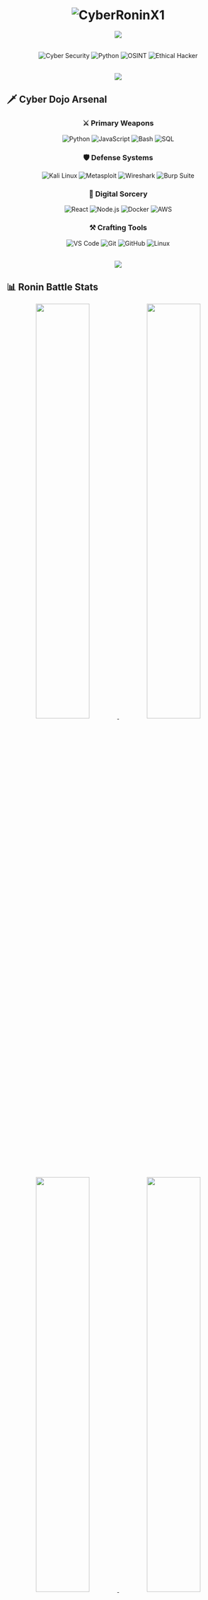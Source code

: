 <h1 align="center">
  <img src="https://readme-typing-svg.herokuapp.com/?font=Orbitron&size=35&duration=4000&color=00FF00&center=true&vCenter=true&width=500&lines=⚡+CYBER+RONIN+X1+⚡;🔥+Digital+Samurai+🔥;🛡️+White+Hat+Hacker+🛡️;💻+Code+Warrior+💻" alt="CyberRoninX1" />
</h1>

<div align="center">
  <img src="https://capsule-render.vercel.app/api?type=waving&color=gradient&height=150&section=header&animation=blinking&text=CyberRoninX1&fontSize=50&fontAlignY=40&desc=Digital%20Warrior%20%7C%20Code%20Samurai&descAlignY=65" />
</div>

<br/>

<div align="center">
  
  ![Cyber Security](https://img.shields.io/badge/-CYBER%20SECURITY-00FF00?style=for-the-badge&logo=icloud&logoColor=black)
  ![Python](https://img.shields.io/badge/-PYTHON%20SORCERER-3776AB?style=for-the-badge&logo=python&logoColor=white)
  ![OSINT](https://img.shields.io/badge/-OSINT%20HUNTER-FF6B6B?style=for-the-badge&logo=eye&logoColor=white)
  ![Ethical Hacker](https://img.shields.io/badge/-ETHICAL%20HACKER-8A2BE2?style=for-the-badge&logo=key&logoColor=white)

</div>

<br/>

<div align="center">
  <img src="https://user-images.githubusercontent.com/73097560/115834477-dbab4500-a447-11eb-908a-139a6edaec5c.gif"/>
</div>

## 🗡️ <b>Cyber Dojo Arsenal</b>

<div align="center">

### **⚔️ Primary Weapons**
![Python](https://img.shields.io/badge/Python-3776AB?style=for-the-badge&logo=python&logoColor=white)
![JavaScript](https://img.shields.io/badge/JavaScript-F7DF1E?style=for-the-badge&logo=javascript&logoColor=black)
![Bash](https://img.shields.io/badge/Bash-4EAA25?style=for-the-badge&logo=gnu-bash&logoColor=white)
![SQL](https://img.shields.io/badge/SQL-4479A1?style=for-the-badge&logo=sql&logoColor=white)

### **🛡️ Defense Systems**
![Kali Linux](https://img.shields.io/badge/Kali%20Linux-557C94?style=for-the-badge&logo=kali-linux&logoColor=white)
![Metasploit](https://img.shields.io/badge/Metasploit-FF6C37?style=for-the-badge&logo=metasploit&logoColor=white)
![Wireshark](https://img.shields.io/badge/Wireshark-1679A7?style=for-the-badge&logo=wireshark&logoColor=white)
![Burp Suite](https://img.shields.io/badge/Burp%20Suite-FF6C37?style=for-the-badge)

### **🔮 Digital Sorcery**
![React](https://img.shields.io/badge/React-61DAFB?style=for-the-badge&logo=react&logoColor=black)
![Node.js](https://img.shields.io/badge/Node.js-339933?style=for-the-badge&logo=nodedotjs&logoColor=white)
![Docker](https://img.shields.io/badge/Docker-2496ED?style=for-the-badge&logo=docker&logoColor=white)
![AWS](https://img.shields.io/badge/AWS-FF9900?style=for-the-badge&logo=amazonaws&logoColor=white)

### **⚒️ Crafting Tools**
![VS Code](https://img.shields.io/badge/VS%20Code-007ACC?style=for-the-badge&logo=visual-studio-code&logoColor=white)
![Git](https://img.shields.io/badge/Git-F05032?style=for-the-badge&logo=git&logoColor=white)
![GitHub](https://img.shields.io/badge/GitHub-181717?style=for-the-badge&logo=github&logoColor=white)
![Linux](https://img.shields.io/badge/Linux-FCC624?style=for-the-badge&logo=linux&logoColor=black)

</div>

<br/>

<div align="center">
  <img src="https://user-images.githubusercontent.com/73097560/115834477-dbab4500-a447-11eb-908a-139a6edaec5c.gif"/>
</div>

## 📊 <b>Ronin Battle Stats</b>

<div align="center">
  
  <a href="https://github.com/CyberRoninX1">
    <img width="49%" src="https://github-readme-stats.vercel.app/api?username=CyberRoninX1&show_icons=true&include_all_commits=true&count_private=true&theme=radical&hide_border=true&bg_color=0D1117&title_color=00FF00&icon_color=00FF00" />
    <img width="49%" src="https://github-readme-streak-stats.herokuapp.com/?user=CyberRoninX1&theme=radical&hide_border=true&background=0D1117&ring=00FF00&fire=00FF00&currStreakLabel=00FF00" />
  </a>

  <br/><br/>
  
  <a href="https://github.com/CyberRoninX1">
    <img width="49%" src="https://github-readme-stats.vercel.app/api/top-langs/?username=CyberRoninX1&layout=compact&theme=radical&hide_border=true&bg_color=0D1117&title_color=00FF00&text_color=FFFFFF" />
    <img width="49%" src="https://github-profile-trophy.vercel.app/?username=CyberRoninX1&theme=radical&no-frame=true&no-bg=true&margin-w=4&row=2&column=4" />
  </a>

</div>

<br/>

<div align="center">
  <img src="https://user-images.githubusercontent.com/73097560/115834477-dbab4500-a447-11eb-908a-139a6edaec5c.gif"/>
</div>

<br/>

<div align="center">
  <img src="https://user-images.githubusercontent.com/73097560/115834477-dbab4500-a447-11eb-908a-139a6edaec5c.gif"/>
</div>

## 🌐 <b>Digital Footprint</b>

<div align="center">

[![Twitter](https://img.shields.io/badge/Twitter-1DA1F2?style=for-the-badge&logo=twitter&logoColor=white)](https://twitter.com/CyberRoninX1)
[![LinkedIn](https://img.shields.io/badge/LinkedIn-0077B5?style=for-the-badge&logo=linkedin&logoColor=white)](https://linkedin.com/in/CyberRoninX1)
[![Discord](https://img.shields.io/badge/Discord-7289DA?style=for-the-badge&logo=discord&logoColor=white)](https://discord.gg/CyberRoninX1)
[![Telegram](https://img.shields.io/badge/Telegram-26A5E4?style=for-the-badge&logo=telegram&logoColor=white)](https://t.me/CyberRoninX1)
[![ProtonMail](https://img.shields.io/badge/ProtonMail-8B89CC?style=for-the-badge&logo=protonmail&logoColor=white)](mailto:CyberRoninX1@protonmail.com)

</div>

<br/>

<div align="center">
  <img src="https://user-images.githubusercontent.com/73097560/115834477-dbab4500-a447-11eb-908a-139a6edaec5c.gif"/>
</div>

## 🐍 <b>Ronin's Path</b>

<div align="center">
  
  ![Snake Animation](https://github.com/CyberRoninX1/CyberRoninX1/blob/output/github-contribution-grid-snake.svg)
  
</div>

<br/>

<div align="center">
  <img src="https://user-images.githubusercontent.com/73097560/115834477-dbab4500-a447-11eb-908a-139a6edaec5c.gif"/>
</div>

## 📜 <b>Code Chronicles</b>

<!--START_SECTION:waka-->
```text
Python       ████████████████████░░░░   85.2% 
JavaScript   ██████░░░░░░░░░░░░░░░░░░   12.1%
Bash         ██░░░░░░░░░░░░░░░░░░░░░░    2.3%
Other        ░░░░░░░░░░░░░░░░░░░░░░░░    0.4%
